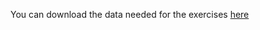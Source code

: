 You can download the data needed for the exercises [here](https://imperiallondon-my.sharepoint.com/:f:/g/personal/psalah_ic_ac_uk/EoVKORL8PuhGkNK1OtSFJl8BJVGbK9FsV7Zk9ThckGXgkQ?e=qHG96s)
